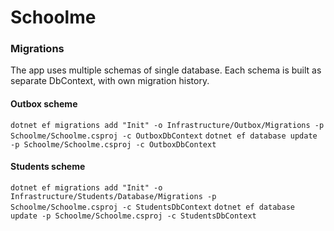 # Schoolme

### Migrations

The app uses multiple schemas of single database. Each schema is built as separate DbContext, with own migration history.

#### Outbox scheme

`dotnet ef migrations add "Init" -o Infrastructure/Outbox/Migrations -p Schoolme/Schoolme.csproj -c OutboxDbContext`
`dotnet ef database update -p Schoolme/Schoolme.csproj -c OutboxDbContext`

#### Students scheme

`dotnet ef migrations add "Init" -o Infrastructure/Students/Database/Migrations -p Schoolme/Schoolme.csproj -c StudentsDbContext`
`dotnet ef database update -p Schoolme/Schoolme.csproj -c StudentsDbContext`